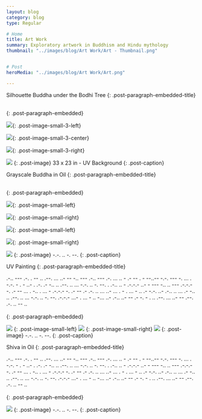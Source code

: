 ```yaml
---
layout: blog
category: blog
type: Regular

# Home
title: Art Work
summary: Exploratory artwork in Buddhism and Hindu mythology
thumbnail: "../images/blog/Art Work/Art - Thumbnail.png"


# Post
heroMedia: "../images/blog/Art Work/Art.png"

---
```





Silhouette Buddha under the Bodhi Tree
{: .post-paragraph-embedded-title}

<br>
{: .post-paragraph-embedded}


<img src="../images/blog/Art Work/Images/1.png">{: .post-image-small-3-left}

<img src="../images/blog/Art Work/Images/2.png">{: .post-image-small-3-center}

<img src="../images/blog/Art Work/Images/3.png">{: .post-image-small-3-right}

<img src="../images/blog/Art Work/Images/4.png">
{: .post-image} 
33 x 23 in - UV Background
{: .post-caption}





Grayscale Buddha in Oil
{: .post-paragraph-embedded-title}

<br>
{: .post-paragraph-embedded}

<img src="../images/blog/Art Work/Images/5.png">{: .post-image-small-left}

<img src="../images/blog/Art Work/Images/6.png">{: .post-image-small-right}

<img src="../images/blog/Art Work/Images/7.png">{: .post-image-small-left}

<img src="../images/blog/Art Work/Images/8.png">{: .post-image-small-right}

<img src="../images/blog/Art Work/Images/9.png">
{: .post-image} 
 -.-. .. -. --. 
{: .post-caption}






UV Painting
{: .post-paragraph-embedded-title}

.-.. --- .-. . --   .. .--. ... ..- --   -.. --- .-.. --- .-.   ... .. -   .- -- . - --..--   -.-. --- -. ... . -.-. - . - ..- . .-.   .- -.. .. .--. .. ... -.-. .. -. --.   . .-.. .. - .-.-.-   ..- -   --- -.. .. --- .-.-.-   -. .- --   ... . -..   . ... - .-.-.-   -. .- --   .-   .-. .. ... ..- ...   . -   . ... -   .. .- -.-. ..- .-.. .. ...   .- -.. .. .--. .. ... -.-. .. -. --. .-.-.-   ...- . ... - .. -... ..- .-.. ..- --   .- -. - .   .. .--. ... ..- --   .--. .-. .. -- ..
<br>
<br>
{: .post-paragraph-embedded}

<img src="../images/blog/Art Work/Images/10.png">
{: .post-image-small-left}

<img src="../images/blog/Art Work/Images/11.png">
{: .post-image-small-right}

<img src="../images/blog/Art Work/Images/12.png">
{: .post-image} 
 -.-. .. -. --. 
{: .post-caption}




Shiva in Oil
{: .post-paragraph-embedded-title}

.-.. --- .-. . --   .. .--. ... ..- --   -.. --- .-.. --- .-.   ... .. -   .- -- . - --..--   -.-. --- -. ... . -.-. - . - ..- . .-.   .- -.. .. .--. .. ... -.-. .. -. --.   . .-.. .. - .-.-.-   ..- -   --- -.. .. --- .-.-.-   -. .- --   ... . -..   . ... - .-.-.-   -. .- --   .-   .-. .. ... ..- ...   . -   . ... -   .. .- -.-. ..- .-.. .. ...   .- -.. .. .--. .. ... -.-. .. -. --. .-.-.-   ...- . ... - .. -... ..- .-.. ..- --   .- -. - .   .. .--. ... ..- --   .--. .-. .. -- ..
<br>
<br>
{: .post-paragraph-embedded}

<img src="../images/blog/Art Work/Images/13.png">
{: .post-image} 
 -.-. .. -. --. 
{: .post-caption}